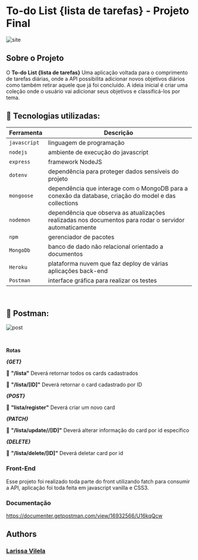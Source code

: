 # To-do List {lista de tarefas} - Projeto Final

![site](https://i.ibb.co/8rZRdcj/desktop-list.gif)
## Sobre o Projeto
O **To-do List {lista de tarefas}** Uma aplicação voltada para o comprimento de tarefas diárias, onde a API possibilita adicionar novos objetivos diários como também retirar aquele que já foi concluído. A ideia inicial é criar uma coleção onde o usuário vai adicionar seus objetivos e classificá-los por tema.

## 💾 Tecnologias utilizadas:
| Ferramenta | Descrição |
| --- | --- |
| `javascript` | linguagem de programação |
| `nodejs` | ambiente de execução do javascript|
| `express` | framework NodeJS |
| `dotenv` | dependência para proteger dados sensíveis do projeto|
| `mongoose` | dependência que interage com o MongoDB para a conexão da database, criação do model e das collections|
| `nodemon` | dependência que observa as atualizações realizadas nos documentos para rodar o servidor automaticamente|
| `npm` | gerenciador de pacotes|
| `MongoDb` | banco de dado não relacional orientado a documentos|
| `Heroku` | plataforma nuvem que faz deploy de várias aplicações back-end |
 `Postman` | interface gráfica para realizar os testes|

<br>

## 💾 Postman:

![post](https://i.ibb.co/n30Sfqz/crud-completo.gif)

<br>

**Rotas**

_**{GET}**_

:closed_book:  **"/lista"** Deverá retornar todos os cards cadastrados

:closed_book: **"/lista/[ID]"** Deverá retornar o card cadastrado por ID

**_{POST}_**

:closed_book: **"lista/register"**  Deverá criar um novo card

**_{PATCH}_**

:closed_book: **"/lista/update//[ID]"** Deverá alterar informação do card por id específico

**_{DELETE}_**

:closed_book:  **"/lista/delete/[ID]"** Deverá deletar card por id

### Front-End 
Esse projeto foi realizado toda parte do front utilizando fatch para consumir a API, aplicação foi toda feita em javascript vanilla e CSS3.

### Documentação

https://documenter.getpostman.com/view/16932566/U16kqQcw

## Authors

### [Larissa Vilela](https://www.linkedin.com/in/larissa-vilela-sobral/)
